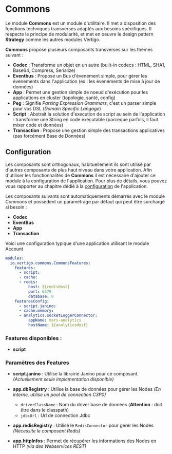 # Commons

Le module **Commons** est un module d'utilitaire. 
Il met a disposition des fonctions techniques transverses adaptés aux besoins spécifiques.
Il respecte le principe de modularité, et met en oeuvre le design pattern **Strategy** comme les autres modules Vertigo.

**Commons** propose plusieurs composants transverses sur les thèmes suivant :
- **Codec** : Transforme un objet en un autre (built-in codecs : HTML, SHA1, Base64, Compress, Serialize)
- **Eventbus** : Propose un Bus d'évenement simple, pour gérer les évenements dans l'application (ex : les évenements de mise à jour de données)
- **App** : Permet une gestion simple de noeud d'exécution pour les applications en cluster (topologie, santé, config)
- **Peg** : Signifie *Parsing Expression Grammars*, c'est un parser simple pour vos DSL (*Domain Specific Langage*)
- **Script** : Abstrait la solution d'execution de script au sein de l'application : transforme une String en code exécutable (parceque parfois, il faut mixer code et données)
- **Transaction** : Propose une gestion simple des transactions applicatives (pas forcément Base de Données) 

## Configuration

Les composants sont orthogonaux, habituellement ils sont utilisé par d'autres composants de plus haut niveau dans votre application.
Afin d'utiliser les fonctionnalités de **Commons** il est nécessaire d'ajouter ce module à la configuration de l'application.
Pour plus de détails, vous pouvez vous rapporter au chapitre dédié à la [configuration](/basic/configuration) de l'application.

Les composants suivants sont automatiquements démarrés avec le module Commons et possèdent un paramétrage par défaut qui peut être surchargé si besoin :
- **Codec**
- **EventBus**
- **App**
- **Transaction**

Voici une configuration typique d'une application utilisant le module Account

```yaml
modules:
  io.vertigo.commons.CommonsFeatures:
    features:
      - script:
      - cache:
      - redis:
          host: ${redisHost}
          port: 6379
          database: 0
    featuresConfig:
      - script.janino:
      - cache.memory:
      - analytics.socketLoggerConnector:
          appName: mars-analytics
          hostName: ${analyticsHost}
```


### Features disponibles :
- **script**


### Paramètres des Features 

- **script.janino** : Utilise la librairie Janino pour ce composant. *(Actuellement seule implémentation disponible)*

- **app.dbRegistry** : Utilise la base de données pour gérer les Nodes *(En interne, utilise un pool de connection C3P0)*
  - `driverClassName` : Nom du driver base de données (**Attention** : doit être dans le classpath)
  - `jdbcUrl` : Url de connection Jdbc
- **app.redisRegistry** : Utilise le `RedisConnector` pour gérer les Nodes *(Nécessite le composant Redis)*
- **app.httpInfos** : Permet de récupérer les informations des Nodes en HTTP *(via des Webservices REST)*

